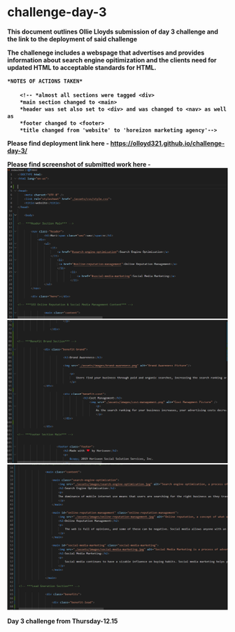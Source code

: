 # challenge-day-3

<strong>This document outlines Ollie Lloyds submission of day 3 challenge and the link to the deployment of said challenge<strong>

The challenege includes a webspage that advertises and provides information about search engine opitimization and the clients need for updated HTML to acceptable standards for HTML. 

    *NOTES OF ACTIONS TAKEN*

        <!-- *almost all sections were tagged <div>
        *main section changed to <main>
        *header was set also set to <div> and was changed to <nav> as well as 
        *footer changed to <footer> 
        *title changed from 'website' to 'horeizon marketing agency'-->
    
    
    
Please find deployment link here - https://olloyd321.github.io/challenge-day-3/

Please find screenshot of submitted work here - ![page 1 of my code challenge](assets/images/Screenshot%202022-12-20%20214653.png)
                                                ![page 2 of my code challenge](assets/images/Screenshot%202022-12-20%20214735.png)
                                                ![page 3 of my code challenge](assets/images/Screenshot%202022-12-20%20214756.png)






Day 3 challenge from Thursday-12.15
